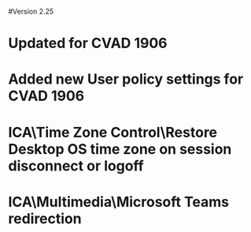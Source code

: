 #Version 2.25
#	Updated for CVAD 1906
#	Added new User policy settings for CVAD 1906
#		ICA\Time Zone Control\Restore Desktop OS time zone on session disconnect or logoff
#		ICA\Multimedia\Microsoft Teams redirection
